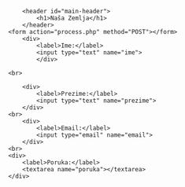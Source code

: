 <!DOCTYPE html>
<html>
<head>
    <title>Primjer</title>
    <link rel="stylesheet" type="text/css" href="style.css">
</head>
<body class="center">

            <header id="main-header">
                <h1>Naša Zemlja</h1>
            </header>
        <form action="process.php" method="POST"></form>
            <div>
                <label>Ime:</label>
                <input type="text" name="ime">
                </div>

        <br>

            <div>
                <label>Prezime:</label>
                <input type="text" name="prezime">
            </div>
        <br>
            <div>
                <label>Email:</label>
                <input type="email" name="email">
            </div>
        <br>
        <div>
            <label>Poruka:</label>
            <textarea name="poruka"></textarea>
        </div>

